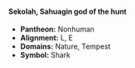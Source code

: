 #### Sekolah, Sahuagin god of the hunt
- **Pantheon:** Nonhuman
- **Alignment:** L, E
- **Domains:** Nature, Tempest
- **Symbol:** Shark